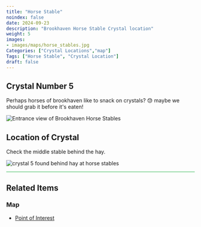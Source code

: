 ```yaml
---
title: "Horse Stable"
noindex: false
date: 2024-09-23
description: "Brookhaven Horse Stable Crystal location"
weight: 5
images:
- images/maps/horse_stables.jpg
Categories: ["Crystal Locations","map"]
Tags: ["Horse Stable", "Crystal Location"]
draft: false
--- 
```


## Crystal Number 5

Perhaps horses of brookhaven like to snack on crystals? :sweat: maybe we should grab it before it's eaten!

![Entrance view of Brookhaven Horse Stables](/images/maps/horse_stables.jpg?width=400px)

## Location of Crystal

Check the middle stable behind the hay. 

![crystal 5 found behind hay at horse stables](/images/maps/crystals/crystal_5_behind_hay_at_horse_stables.png?width=400px)

<hr style="background-color: #28b44c" size=8>

## Related Items

### Map

- [Point of Interest](/map/poi/horse-stable)

